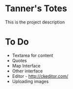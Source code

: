 # Tanner's Totes

This is the project description

# To Do
* Textarea for content
* Quotes
* Map Interface
* Other interface
* Editor - http://ckeditor.com/
* Uploading images
